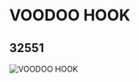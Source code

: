# VOODOO HOOK
## 32551
![VOODOO HOOK](https://lc-www-live-s.legocdn.com/media/bricks/5/2/4143532.jpg)
